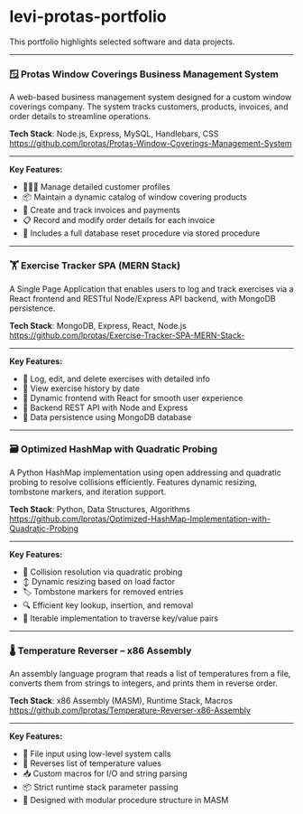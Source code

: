 # levi-protas-portfolio
This portfolio highlights selected software and data projects.

---

### 🪟 Protas Window Coverings Business Management System  
A web-based business management system designed for a custom window coverings company. The system tracks customers, products, invoices, and order details to streamline operations.

**Tech Stack**: Node.js, Express, MySQL, Handlebars, CSS  
https://github.com/lprotas/Protas-Window-Coverings-Management-System

---

**Key Features:**
- 🧑‍🤝‍🧑 Manage detailed customer profiles  
- 📦 Maintain a dynamic catalog of window covering products  
- 🧾 Create and track invoices and payments  
- 📋 Record and modify order details for each invoice  
- 🔄 Includes a full database reset procedure via stored procedure

---

### 🏋️ Exercise Tracker SPA (MERN Stack)  
A Single Page Application that enables users to log and track exercises via a React frontend and RESTful Node/Express API backend, with MongoDB persistence.

**Tech Stack**: MongoDB, Express, React, Node.js  
https://github.com/lprotas/Exercise-Tracker-SPA-MERN-Stack-

---

**Key Features:**  
- 🏃 Log, edit, and delete exercises with detailed info  
- 📅 View exercise history by date  
- 🔄 Dynamic frontend with React for smooth user experience  
- 📡 Backend REST API with Node and Express  
- 💾 Data persistence using MongoDB database

---

### 🗃️ Optimized HashMap with Quadratic Probing  
A Python HashMap implementation using open addressing and quadratic probing to resolve collisions efficiently. Features dynamic resizing, tombstone markers, and iteration support.

**Tech Stack**: Python, Data Structures, Algorithms  
https://github.com/lprotas/Optimized-HashMap-Implementation-with-Quadratic-Probing

---

**Key Features:**  
- 🔄 Collision resolution via quadratic probing  
- ↕️ Dynamic resizing based on load factor  
- 🏷️ Tombstone markers for removed entries  
- 🔍 Efficient key lookup, insertion, and removal  
- 🔁 Iterable implementation to traverse key/value pairs

---

### 🌡️ Temperature Reverser – x86 Assembly  
An assembly language program that reads a list of temperatures from a file, converts them from strings to integers, and prints them in reverse order.

**Tech Stack**: x86 Assembly (MASM), Runtime Stack, Macros  
https://github.com/lprotas/Temperature-Reverser-x86-Assembly

---

**Key Features:**  
- 📂 File input using low-level system calls  
- 🔁 Reverses list of temperature values  
- 📥 Custom macros for I/O and string parsing  
- 📦 Strict runtime stack parameter passing  
- 🧠 Designed with modular procedure structure in MASM
